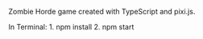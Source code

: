 Zombie Horde game created with TypeScript and pixi.js.

In Terminal:
    1. npm install
    2. npm start
